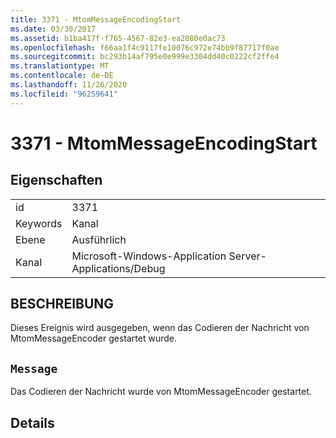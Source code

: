 ```yaml
---
title: 3371 - MtomMessageEncodingStart
ms.date: 03/30/2017
ms.assetid: b1ba417f-f765-4567-82e3-ea2080e0ac73
ms.openlocfilehash: f66aa1f4c9117fe10076c972e74bb9f87717f0ae
ms.sourcegitcommit: bc293b14af795e0e999e3304dd40c0222cf2ffe4
ms.translationtype: MT
ms.contentlocale: de-DE
ms.lasthandoff: 11/26/2020
ms.locfileid: "96259641"
---
```

# <a name="3371---mtommessageencodingstart"></a>3371 - MtomMessageEncodingStart

## <a name="properties"></a>Eigenschaften  
  
|||  
|-|-|  
|id|3371|  
|Keywords|Kanal|  
|Ebene|Ausführlich|  
|Kanal|Microsoft-Windows-Application Server-Applications/Debug|  
  
## <a name="description"></a>BESCHREIBUNG  

 Dieses Ereignis wird ausgegeben, wenn das Codieren der Nachricht von MtomMessageEncoder gestartet wurde.  
  
## <a name="message"></a>`Message`  

 Das Codieren der Nachricht wurde von MtomMessageEncoder gestartet.  
  
## <a name="details"></a>Details
